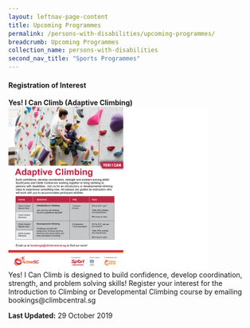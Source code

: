 ```yaml
---
layout: leftnav-page-content
title: Upcoming Programmes
permalink: /persons-with-disabilities/upcoming-programmes/
breadcrumb: Upcoming Programmes
collection_name: persons-with-disabilities
second_nav_title: "Sports Programmes"
---
```


#### Registration of Interest

<P>
  <B>Yes! I Can Climb (Adaptive Climbing)</B><BR>
<img src="/images/YIC-Climbing.jpg" alt="Image" height="" width="400" alt="Yes! I Can Climb Registration of Interest Information"><BR>
Yes! I Can Climb is designed to build confidence, develop coordination, strength, and problem solving skills! Register your interest for the Introduction to Climbing or Developmental Climbing course by emailing bookings@climbcentral.sg</P>

<B>Last Updated:</B> 29 October 2019
